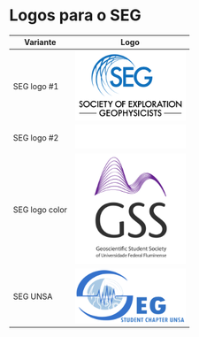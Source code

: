 # Logos para o SEG

| Variante       | Logo                                                                       |
| -------------- | -------------------------------------------------------------------------- |
| SEG logo #1    | <img src="seg_main_logo.png" alt="SEG_logo_1" width="200"/>                |
| SEG logo #2    | <img src="SEG-logo.svg" alt="SEG_logo_2" width="200"/>                     |
| SEG logo color | <img src="logo_colorida_completa-1.png" alt="SEG_logo_color" width="200"/> |
| SEG UNSA       | <img src="seg_unsa.png" alt="SEG_UNSA" width="200"/>                       |
